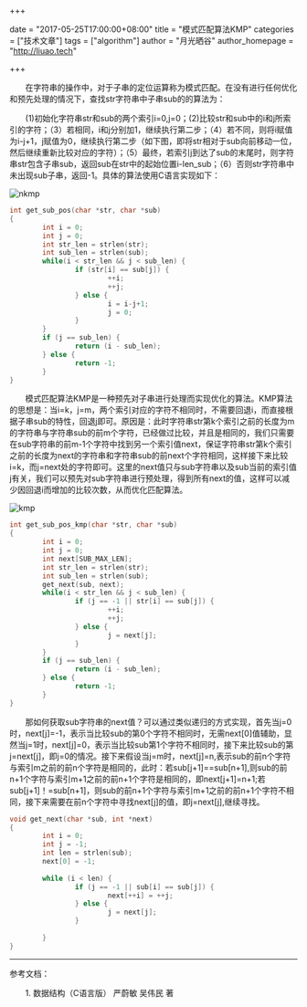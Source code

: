 +++

date = "2017-05-25T17:00:00+08:00"
title = "模式匹配算法KMP"
categories = ["技术文章"]
tags = ["algorithm"]
author = "月光晒谷"
author_homepage =  "http://liuao.tech"

+++

&nbsp; &nbsp; &nbsp; &nbsp;在字符串的操作中，对于子串的定位运算称为模式匹配。在没有进行任何优化和预先处理的情况下，查找str字符串中子串sub的的算法为：

<!--more-->

&nbsp; &nbsp; &nbsp; &nbsp;(1)初始化字符串str和sub的两个索引i=0,j=0；(2)比较str和sub中的i和j所索引的字符；（3）若相同，i和j分别加1，继续执行第二步；（4）若不同，则将i赋值为i-j+1，j赋值为0，继续执行第二步（如下图，即将str相对于sub向前移动一位，然后继续重新比较对应的字符）；（5）最终，若索引j到达了sub的末尾时，则字符串str包含子串sub，返回sub在str中的起始位置i-len_sub；（6）否则str字符串中未出现sub子串，返回-1。具体的算法使用C语言实现如下：

![nkmp](http://liuao.tech/images/nkmp.png)

```C
int get_sub_pos(char *str, char *sub)
{
        int i = 0;
        int j = 0;
        int str_len = strlen(str);
        int sub_len = strlen(sub);
        while(i < str_len && j < sub_len) {
                if (str[i] == sub[j]) {
                        ++i;
                        ++j;
                } else {
                        i = i-j+1;
                        j = 0;
                }
        }
        if (j == sub_len) {
                return (i - sub_len);
        } else {
                return -1;
        }
}
```


&nbsp; &nbsp; &nbsp; &nbsp;模式匹配算法KMP是一种预先对子串进行处理而实现优化的算法。KMP算法的思想是：当i=k，j=m，两个索引对应的字符不相同时，不需要回退i，而直接根据子串sub的特性，回退j即可。原因是：此时字符串str第k个索引之前的长度为m的字符串与字符串sub的前m个字符，已经做过比较，并且是相同的，我们只需要在sub字符串的前m-1个字符中找到另一个索引值next，保证字符串str第k个索引之前的长度为next的字符串和字符串sub的前next个字符相同，这样接下来比较i=k，而j=next处的字符即可。这里的next值只与sub字符串以及sub当前的索引值j有关，我们可以预先对sub字符串进行预处理，得到所有next的值，这样可以减少因回退i而增加的比较次数，从而优化匹配算法。


![kmp](http://liuao.tech/images/kmp.png)

```C  
int get_sub_pos_kmp(char *str, char *sub)
{
        int i = 0;
        int j = 0;
        int next[SUB_MAX_LEN];
        int str_len = strlen(str);
        int sub_len = strlen(sub);
        get_next(sub, next);
        while(i < str_len && j < sub_len) {
                if (j == -1 || str[i] == sub[j]) {
                        ++i;
                        ++j;
                } else {
                        j = next[j];
                }
        }        
        if (j == sub_len) {
                return (i - sub_len); 
        } else {
                return -1;
        }
}
```


&nbsp; &nbsp; &nbsp; &nbsp;那如何获取sub字符串的next值？可以通过类似递归的方式实现，首先当j=0时，next[j]=-1，表示当比较sub的第0个字符不相同时，无需next[0]值辅助，显然当j=1时，next[j]=0，表示当比较sub第1个字符不相同时，接下来比较sub的第j=next[j]，即j=0的情况。接下来假设当j=m时，next[j]=n,表示sub的前n个字符与索引m之前的前n个字符是相同的，此时：若sub[j+1]==sub[n+1],则sub的前n+1个字符与索引m+1之前的前n+1个字符是相同的，即next[j+1]=n+1;若sub[j+1]！=sub[n+1]，则sub的前n+1个字符与索引m+1之前的前n+1个字符不相同，接下来需要在前n个字符中寻找next[j]的值，即j=next[j],继续寻找。
    
```C
void get_next(char *sub, int *next)
{
        int i = 0;
        int j = -1;
        int len = strlen(sub);
        next[0] = -1;
        
        while (i < len) {
                if (j == -1 || sub[i] == sub[j]) {
                        next[++i] = ++j;         
                } else {
                        j = next[j];
                }
                
        }
}
``` 

***

参考文档：

&nbsp; &nbsp; &nbsp; &nbsp;1. 数据结构（C语言版） 严蔚敏 吴伟民 著       
        
    

